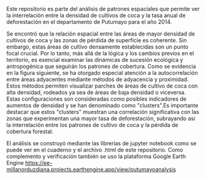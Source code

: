 Este repositorio es parte del análisis de patrones espaciales que permite ver la interrelación entre la densidad de cultivos de coca y la tasa anual de deforestación en el departamento de Putumayo para el año 2014.

Se encontró que la relación espacial entre las áreas de mayor densidad de cultivos de coca y las zonas de pérdida de superficie es coherente.
Sin embargo, estas áreas de cultivo densamente establecidas son un punto focal crucial. Por lo tanto, más allá de la lógica y los cambios previos en el territorio, es esencial examinar las dinámicas de sucesión ecológica y antropogénica que seguirán los patrones de cobertura. Como se evidencia en la figura siguiente, se ha otorgado especial atención a la autocorrelación entre áreas adyacentes mediante métodos de adyacencia y proximidad. Estos métodos permiten visualizar parches de áreas de cultivo de coca con alta densidad, rodeados ya sea de áreas de baja densidad o viceversa. Estas configuraciones son consideradas como posibles indicadores de aumentos de densidad y se han denominado como "clusters".Es importante destacar que estos "clusters" muestran una correlación significativa con las zonas que experimentan una mayor tasa de deforestación, subrayando así la interrelación entre los patrones de cultivo de coca y la pérdida de cobertura forestal.


El análisis se construyó mediante las librerías de jupyter notebook como se puede ver en el cuaderno y el archivo .html de este repositorio. Como complemento y verificación también se uso la plataforma Google Earth Engine https://ee-millanorduzdiana.projects.earthengine.app/view/putumayoanalysis
